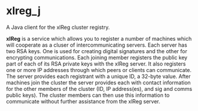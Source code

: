 xlreg_j
=======

A Java client for the xlReg cluster registry.

**xlReg** is a service which allows you to register a number of machines
which will cooperate as a cluser of intercommunicating servers.  Each 
server has two RSA keys.  One is used for creating digital signatures 
and the other for encrypting communications.  Each joining member 
registers the public key part of each of its RSA private keys with the
xlReg server.  It also registers one or more IP addresses through which
peers or clients can communicate.  The server provides each registrant with 
a unique ID, a 32-byte value.  After machines join the cluster the server
provides each with contact information for the other members of the 
cluster (ID, IP address(es), and sig and comms public keys).  The 
cluster members can then use this information to communicate without
further assistance from the xlReg server.
